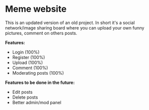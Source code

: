 <h1>Meme website</h1>

<p>This is an updated version of an old project. In short it's a social network/image sharing board where you can upload your own funny pictures, comment on others posts.</p>

<b>Features:</b>

<ul>
    <li>Login (100%)</li>
    <li>Register (100%)</li>
    <li>Upload (100%)</li>
    <li>Comment (100%)</li>
    <li>Moderating posts (100%)</li>
</ul>

<b>Features to be done in the future:</b>
<ul>
    <li>Edit posts</li>
    <li>Delete posts</li>
    <li>Better admin/mod panel</li>
</ul>